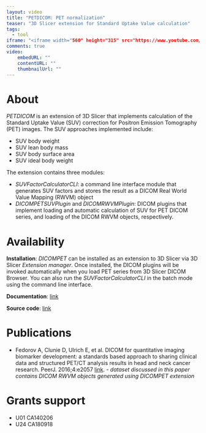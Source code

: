 ```yaml
---
layout: video
title: "PETDICOM: PET normalization"
teaser: "3D Slicer extension for Standard Uptake Value calculation"
tags:
  - tool
iframe: "<iframe width="560" height="315" src="https://www.youtube.com/embed/5JS-fDdG14k" frameborder="0" allow="autoplay; encrypted-media" allowfullscreen></iframe>"
comments: true
video:
    embedURL: ""
    contentURL: ""
    thumbnailUrl: ""
---
```


# About

_PETDICOM_ is an extension of 3D Slicer that implements calculation of the Standard Uptake Value (SUV) correction for Positron Emission Tomography (PET) images. The SUV approaches implemented include:
* SUV body weight
* SUV lean body mass
* SUV body surface area
* SUV ideal body weight

The extension contains three modules:
* _SUVFactorCalculatorCLI_: a command line interface module that generates SUV factors and stores the result as a DICOM Real World Value Mapping (RWVM) object
* _DICOMPETSUVPlugin_ and _DICOMRWVMPlugin_: DICOM plugins that implement loading and automatic calculation of SUV for PET DICOM series, and loading of the DICOM RWVM objects, respectively.

# Availability

**Installation**: _DICOMPET_ can be installed as an extension to 3D Slicer via 3D Slicer _Extension manager_. Once installed, the DICOM plugins will be invoked automatically when you load PET series from 3D Slicer DICOM Browser. You can also run the _SUVFactorCalculatorCLI_ in the batch mode using the command line interface.

**Documentation**: [link](https://www.slicer.org/wiki/Documentation/Nightly/Extensions/PETDICOM)

**Source code**: [link](https://github.com/QIICR/Slicer-PETDICOMExtension)

# Publications

* Fedorov A, Clunie D, Ulrich E, et al. DICOM for quantitative imaging biomarker development: a standards based approach to sharing clinical data and structured PET/CT analysis results in head and neck cancer research. PeerJ. 2016;4:e2057 [link](http://dx.doi.org/10.7717/peerj.2057). - _dataset discussed in this paper contains DICOM RWVM objects generated using DICOMPET extension_

# Grants support

* U01 CA140206
* U24 CA180918
